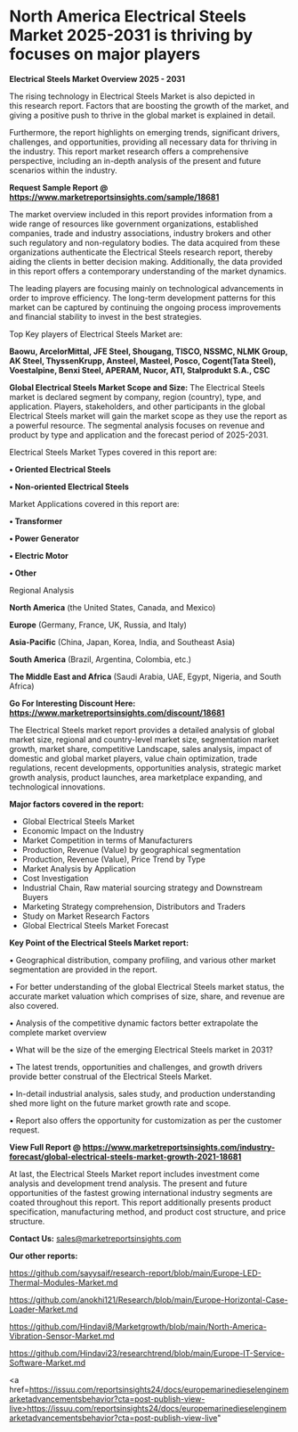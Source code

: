 # North America Electrical Steels Market 2025-2031 is thriving by focuses on major players

<Strong> Electrical Steels Market Overview 2025 - 2031</strong>

The rising technology in Electrical Steels Market is also depicted in this research report. Factors that are boosting the growth of the market, and giving a positive push to thrive in the global market is explained in detail.

Furthermore, the report highlights on emerging trends, significant drivers, challenges, and opportunities, providing all necessary data for thriving in the industry. This report market research offers a comprehensive perspective, including an in-depth analysis of the present and future scenarios within the industry.

<strong>Request Sample Report @ <a href=https://www.marketreportsinsights.com/sample/18681>https://www.marketreportsinsights.com/sample/18681</a></strong>

The market overview included in this report provides information from a wide range of resources like government organizations, established companies, trade and industry associations, industry brokers and other such regulatory and non-regulatory bodies. The data acquired from these organizations authenticate the Electrical Steels research report, thereby aiding the clients in better decision making. Additionally, the data provided in this report offers a contemporary understanding of the market dynamics.

The leading players are focusing mainly on technological advancements in order to improve efficiency. The long-term development patterns for this market can be captured by continuing the ongoing process improvements and financial stability to invest in the best strategies.

Top Key players of Electrical Steels Market are:

<strong>Baowu, ArcelorMittal, JFE Steel, Shougang, TISCO, NSSMC, NLMK Group, AK Steel, ThyssenKrupp, Ansteel, Masteel, Posco, Cogent(Tata Steel), Voestalpine, Benxi Steel, APERAM, Nucor, ATI, Stalprodukt S.A., CSC</strong>

<strong><b>Global Electrical Steels Market Scope and Size:</b></strong>
The Electrical Steels market is declared segment by company, region (country), type, and application. Players, stakeholders, and other participants in the global Electrical Steels market will gain the market scope as they use the report as a powerful resource. The segmental analysis focuses on revenue and product by type and application and the forecast period of 2025-2031.

Electrical Steels Market Types covered in this report are:

<strong>• Oriented Electrical Steels

• Non-oriented Electrical Steels</strong>

Market Applications covered in this report are:

<strong>• Transformer

• Power Generator

• Electric Motor

• Other</strong> 

Regional Analysis

<strong>North America</strong> (the United States, Canada, and Mexico)

<strong>Europe</strong> (Germany, France, UK, Russia, and Italy)

<strong>Asia-Pacific</strong> (China, Japan, Korea, India, and Southeast Asia)

<strong>South America</strong> (Brazil, Argentina, Colombia, etc.)

<strong>The Middle East and Africa</strong> (Saudi Arabia, UAE, Egypt, Nigeria, and South Africa)

<strong>Go For Interesting Discount Here: <a href=https://www.marketreportsinsights.com/discount/18681>https://www.marketreportsinsights.com/discount/18681</a></strong>

The Electrical Steels market report provides a detailed analysis of global market size, regional and country-level market size, segmentation market growth, market share, competitive Landscape, sales analysis, impact of domestic and global market players, value chain optimization, trade regulations, recent developments, opportunities analysis, strategic market growth analysis, product launches, area marketplace expanding, and technological innovations.

<strong><b>Major factors covered in the report:</b></strong>
<ul>
  <li>Global Electrical Steels Market </li>
  <li>Economic Impact on the Industry</li>
  <li>Market Competition in terms of Manufacturers</li>
  <li>Production, Revenue (Value) by geographical segmentation</li>
  <li>Production, Revenue (Value), Price Trend by Type</li>
  <li>Market Analysis by Application</li>
  <li>Cost Investigation</li>
  <li>Industrial Chain, Raw material sourcing strategy and Downstream Buyers</li>
  <li>Marketing Strategy comprehension, Distributors and Traders</li>
  <li>Study on Market Research Factors</li>
  <li>Global Electrical Steels Market Forecast</li>
</ul>

<strong><b>Key Point of the Electrical Steels Market report:</b></strong>

• Geographical distribution, company profiling, and various other market segmentation are provided in the report.

• For better understanding of the global Electrical Steels market status, the accurate market valuation which comprises of size, share, and revenue are also covered.

• Analysis of the competitive dynamic factors better extrapolate the complete market overview

• What will be the size of the emerging Electrical Steels market in 2031?

• The latest trends, opportunities and challenges, and growth drivers provide better construal of the Electrical Steels Market.

• In-detail industrial analysis, sales study, and production understanding shed more light on the future market growth rate and scope.

• Report also offers the opportunity for customization as per the customer request.

<strong><b>View Full Report @ <a href=https://www.marketreportsinsights.com/industry-forecast/global-electrical-steels-market-growth-2021-18681>https://www.marketreportsinsights.com/industry-forecast/global-electrical-steels-market-growth-2021-18681</a></b></strong>


At last, the Electrical Steels Market report includes investment come analysis and development trend analysis. The present and future opportunities of the fastest growing international industry segments are coated throughout this report. This report additionally presents product specification, manufacturing method, and product cost structure, and price structure.

<strong>Contact Us:</strong>
sales@marketreportsinsights.com

<strong>Our other reports:</strong>

<a href=https://github.com/sayysaif/research-report/blob/main/Europe-LED-Thermal-Modules-Market.md>https://github.com/sayysaif/research-report/blob/main/Europe-LED-Thermal-Modules-Market.md</a>

<a href=https://github.com/anokhi121/Research/blob/main/Europe-Horizontal-Case-Loader-Market.md>https://github.com/anokhi121/Research/blob/main/Europe-Horizontal-Case-Loader-Market.md</a>

<a href=https://github.com/Hindavi8/Marketgrowth/blob/main/North-America-Vibration-Sensor-Market.md>https://github.com/Hindavi8/Marketgrowth/blob/main/North-America-Vibration-Sensor-Market.md</a>

<a href=https://github.com/Hindavi23/researchtrend/blob/main/Europe-IT-Service-Software-Market.md>https://github.com/Hindavi23/researchtrend/blob/main/Europe-IT-Service-Software-Market.md</a>

<a href=https://issuu.com/reportsinsights24/docs/europemarinedieselenginemarketadvancementsbehavior?cta=post-publish-view-live>https://issuu.com/reportsinsights24/docs/europemarinedieselenginemarketadvancementsbehavior?cta=post-publish-view-live</a>"

